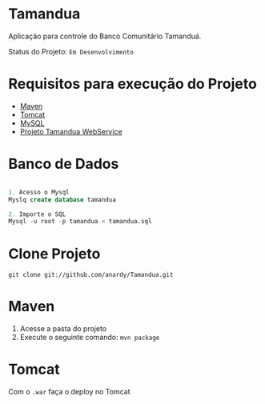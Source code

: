 Tamandua
======

Aplicação para controle do Banco Comunitário Tamanduá.

Status do Projeto: `Em Desenvolvimento`

Requisitos para execução do Projeto
======

* [Maven](http://maven.apache.org/-maven)
* [Tomcat](http://tomcat.apache.org/-tomcat)
* [MySQL](http://www.mysql.com/-mysql)
* [Projeto Tamandua WebService](https://github.com/anardy/TamanduaWS)

Banco de Dados
======

```sql

1. Acesso o Mysql
Myslq create database tamandua

2. Importe o SQL
Mysql -u root -p tamandua < tamandua.sql
```

Clone Projeto
======

`git clone git://github.com/anardy/Tamandua.git`

Maven
======

1. Acesse a pasta do projeto
2. Execute o seguinte comando: `mvn package`

Tomcat
======

Com o `.war` faça o deploy no Tomcat
